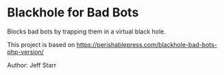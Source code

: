 # Blackhole for Bad Bots

Blocks bad bots by trapping them in a virtual black hole.

This project is based on https://perishablepress.com/blackhole-bad-bots-php-version/

Author: Jeff Starr